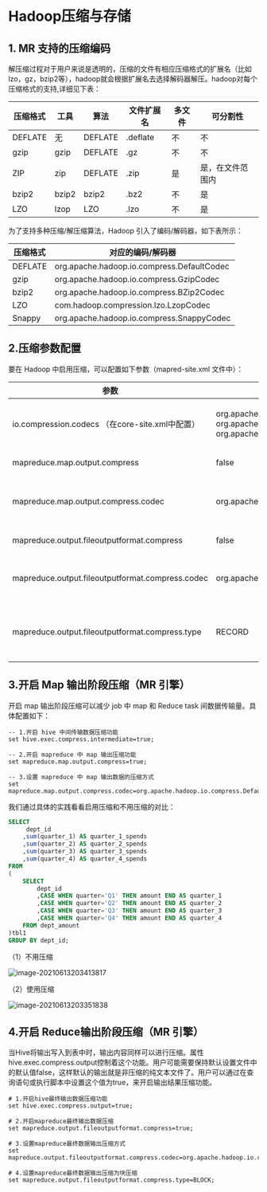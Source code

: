 # Hadoop压缩与存储

## 1. MR 支持的压缩编码

解压缩过程对于用户来说是透明的，压缩的文件有相应压缩格式的扩展名（比如lzo，gz，bzip2等），hadoop就会根据扩展名去选择解码器解压。hadoop对每个压缩格式的支持,详细见下表：

| **压缩格式** | **工具** | **算法** | **文件扩展名** | **多文件** | **可分割性**     |
| ------------ | -------- | -------- | -------------- | ---------- | ---------------- |
| DEFLATE      | 无       | DEFLATE  | .deflate       | 不         | 不               |
| gzip         | gzip     | DEFLATE  | .gz            | 不         | 不               |
| ZIP          | zip      | DEFLATE  | .zip           | 是         | 是，在文件范围内 |
| bzip2        | bzip2    | bzip2    | .bz2           | 不         | 是               |
| LZO          | lzop     | LZO      | .lzo           | 不         | 是               |

为了支持多种压缩/解压缩算法，Hadoop 引入了编码/解码器，如下表所示：

| 压缩格式 | 对应的编码/解码器                          |
| -------- | ------------------------------------------ |
| DEFLATE  | org.apache.hadoop.io.compress.DefaultCodec |
| gzip     | org.apache.hadoop.io.compress.GzipCodec    |
| bzip2    | org.apache.hadoop.io.compress.BZip2Codec   |
| LZO      | com.hadoop.compression.lzo.LzopCodec       |
| Snappy   | org.apache.hadoop.io.compress.SnappyCodec  |



## 2.压缩参数配置

要在 Hadoop 中启用压缩，可以配置如下参数（mapred-site.xml 文件中）：

| 参数                                             | 默认值                                                       | 阶段        | 建议                                         |
| ------------------------------------------------ | ------------------------------------------------------------ | ----------- | -------------------------------------------- |
| io.compression.codecs （在core-site.xml中配置）  | org.apache.hadoop.io.compress.DefaultCodec, org.apache.hadoop.io.compress.GzipCodec, org.apache.hadoop.io.compress.BZip2Codec,org.apache.hadoop.io.compress.Lz4Codec | 输入压缩    | Hadoop使用文件扩展名判断是否支持某种编解码器 |
| mapreduce.map.output.compress                    | false                                                        | mapper输出  | 这个参数设为true启用压缩                     |
| mapreduce.map.output.compress.codec              | org.apache.hadoop.io.compress.DefaultCodec                   | mapper输出  | 使用LZO、LZ4或snappy编解码器在此阶段压缩数据 |
| mapreduce.output.fileoutputformat.compress       | false                                                        | reducer输出 | 这个参数设为true启用压缩                     |
| mapreduce.output.fileoutputformat.compress.codec | org.apache.hadoop.io.compress. DefaultCodec                  | reducer输出 | 使用标准工具或者编解码器，如gzip和bzip2      |
| mapreduce.output.fileoutputformat.compress.type  | RECORD                                                       | reducer输出 | SequenceFile输出使用的压缩类型：NONE和BLOCK  |

## 3.开启 Map 输出阶段压缩（MR 引擎）

开启 map 输出阶段压缩可以减少 job 中 map 和 Reduce task 间数据传输量。具体配置如下：

```shell
-- 1.开启 hive 中间传输数据压缩功能
set hive.exec.compress.intermediate=true;

-- 2.开启 mapreduce 中 map 输出压缩功能
set mapreduce.map.output.compress=true;

-- 3.设置 mapreduce 中 map 输出数据的压缩方式
set mapreduce.map.output.compress.codec=org.apache.hadoop.io.compress.DefaultCodec;
```

我们通过具体的实践看看启用压缩和不用压缩的对比：

```sql
SELECT 
     dept_id
    ,sum(quarter_1) AS quarter_1_spends
    ,sum(quarter_2) AS quarter_2_spends
    ,sum(quarter_3) AS quarter_3_spends
    ,sum(quarter_4) AS quarter_4_spends 
FROM 
(
    SELECT 
        dept_id
        ,CASE WHEN quarter='Q1' THEN amount END AS quarter_1
        ,CASE WHEN quarter='Q2' THEN amount END AS quarter_2
        ,CASE WHEN quarter='Q3' THEN amount END AS quarter_3
        ,CASE WHEN quarter='Q4' THEN amount END AS quarter_4
    FROM dept_amount
)tbl1
GROUP BY dept_id;
```



（1）不用压缩

![image-20210613203413817](../assets/image-20210613203413817.png)

（2）使用压缩

![image-20210613203351838](../assets/image-20210613203351838.png)

## 4.开启 Reduce输出阶段压缩（MR 引擎）

当Hive将输出写入到表中时，输出内容同样可以进行压缩。属性hive.exec.compress.output控制着这个功能。用户可能需要保持默认设置文件中的默认值false，这样默认的输出就是非压缩的纯文本文件了。用户可以通过在查询语句或执行脚本中设置这个值为true，来开启输出结果压缩功能。

```shell
# 1.开启hive最终输出数据压缩功能
set hive.exec.compress.output=true;

# 2.开启mapreduce最终输出数据压缩
set mapreduce.output.fileoutputformat.compress=true;

# 3.设置mapreduce最终数据输出压缩方式
set mapreduce.output.fileoutputformat.compress.codec=org.apache.hadoop.io.compress.SnappyCodec;

# 4.设置mapreduce最终数据输出压缩为块压缩
set mapreduce.output.fileoutputformat.compress.type=BLOCK;
```

​	